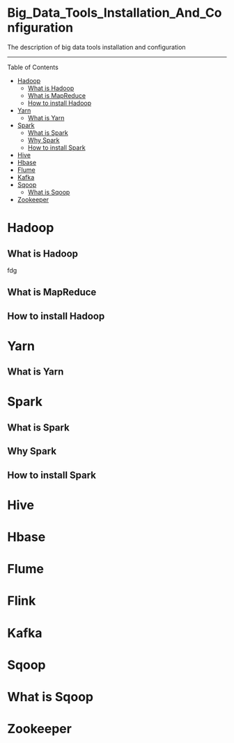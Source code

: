 # Big_Data_Tools_Installation_And_Configuration
The description of big data tools installation and configuration


---
Table of Contents

* [Hadoop](#Hadoop)
    * [What is Hadoop](#What-is-Hadoop)
    * [What is MapReduce](#What-is-MapReduce)
    * [How to install Hadoop](#How-to-install-Hadoop)
* [Yarn](#Yarn)
    * [What is Yarn](#What-is-Yarn)   
* [Spark](#Spark)
    * [What is Spark](#What-is-Spark)
    * [Why Spark](#Why-Spark)
    * [How to install Spark](#How-to-install-Spark)
* [Hive](#Hive)
* [Hbase](#Hbase)
* [Flume](#Flume)
* [Kafka](#Kafka)
* [Sqoop](#Sqoop)
    * [What is Sqoop](#What-is-Sqoop)
* [Zookeeper](#Zookeeper)


# Hadoop
## What is Hadoop

fdg

## What is MapReduce
## How to install Hadoop

# Yarn
## What is Yarn

# Spark
## What is Spark
## Why Spark
## How to install Spark

# Hive

# Hbase

# Flume

# Flink

# Kafka

# Sqoop
# What is Sqoop

# Zookeeper

